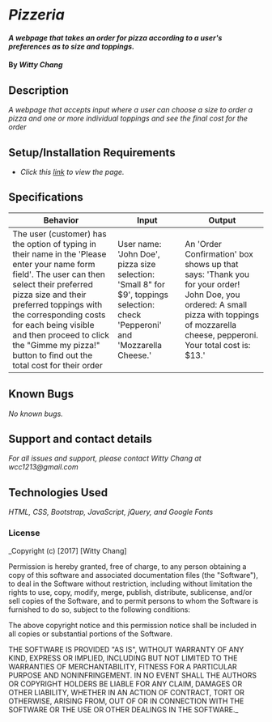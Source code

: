 # _Pizzeria_

#### _A webpage that takes an order for pizza according to a user's preferences as to size and toppings._

#### By _**Witty Chang**_

## Description

_A webpage that accepts input where a user can choose a size to order a pizza and one or more individual toppings and see the final cost for the order_

## Setup/Installation Requirements

* _Click this [link](https://wcchang1382.github.io/pizzeria/) to view the page._


## Specifications
|Behavior|Input|Output|
|---|---|---|
|The user (customer) has the option of typing in their name in the 'Please enter your name form field'. The user can then select their preferred pizza size and their preferred toppings with the corresponding costs for each being visible and then proceed to click the "Gimme my pizza!" button to find out the total cost for their order|User name: 'John Doe', pizza size selection: 'Small 8" for $9', toppings selection: check 'Pepperoni' and 'Mozzarella Cheese.'|An 'Order Confirmation' box shows up that says: 'Thank you for your order! John Doe, you ordered: A small pizza with toppings of mozzarella cheese, pepperoni. Your total cost is: $13.'|

## Known Bugs

_No known bugs._

## Support and contact details

_For all issues and support, please contact Witty Chang at wcc1213@gmail.com_

## Technologies Used

_HTML, CSS, Bootstrap, JavaScript, jQuery, and Google Fonts_

### License

_Copyright (c) [2017] [Witty Chang]

Permission is hereby granted, free of charge, to any person obtaining a copy
of this software and associated documentation files (the "Software"), to deal
in the Software without restriction, including without limitation the rights
to use, copy, modify, merge, publish, distribute, sublicense, and/or sell
copies of the Software, and to permit persons to whom the Software is
furnished to do so, subject to the following conditions:

The above copyright notice and this permission notice shall be included in all
copies or substantial portions of the Software.

THE SOFTWARE IS PROVIDED "AS IS", WITHOUT WARRANTY OF ANY KIND, EXPRESS OR
IMPLIED, INCLUDING BUT NOT LIMITED TO THE WARRANTIES OF MERCHANTABILITY,
FITNESS FOR A PARTICULAR PURPOSE AND NONINFRINGEMENT. IN NO EVENT SHALL THE
AUTHORS OR COPYRIGHT HOLDERS BE LIABLE FOR ANY CLAIM, DAMAGES OR OTHER
LIABILITY, WHETHER IN AN ACTION OF CONTRACT, TORT OR OTHERWISE, ARISING FROM,
OUT OF OR IN CONNECTION WITH THE SOFTWARE OR THE USE OR OTHER DEALINGS IN THE
SOFTWARE._
